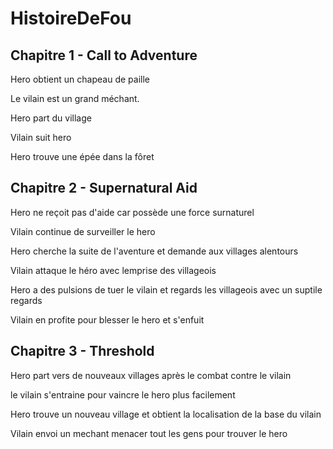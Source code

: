 # HistoireDeFou
## Chapitre 1 - Call to Adventure
Hero obtient un chapeau de paille

Le vilain est un grand méchant.

Hero part du village

Vilain suit hero

Hero trouve une épée dans la fôret

## Chapitre 2 - Supernatural Aid
Hero ne reçoit pas d'aide car possède une force surnaturel

Vilain continue de surveiller le hero

Hero cherche la suite de l'aventure et demande aux villages alentours

Vilain attaque le héro avec lemprise des villageois

Hero a des pulsions de tuer le vilain et regards les villageois avec un suptile regards

Vilain en profite pour blesser le hero et s'enfuit

## Chapitre 3 - Threshold
Hero part vers de nouveaux villages après le combat contre le vilain

le vilain s'entraine pour vaincre le hero plus facilement

Hero trouve un nouveau village et obtient la localisation de la base du vilain

Vilain envoi un mechant menacer tout les gens pour trouver le hero